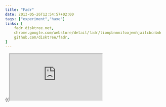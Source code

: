 ```yaml
---
title: "Fadr"
date: 2013-05-26T12:54:57+02:00
tags: ["experiment","haxe"]
links: [
	fadr.disktree.net,
	chrome.google.com/webstore/detail/fadr/lionpbnnnifoojemhjailcbcnbdcibfe,
	github.com/disktree/fadr,
]
---
```

{{<iframe src="https://disktree.net/app/fadr">}}
